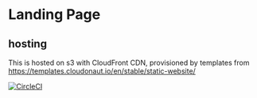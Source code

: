 # Landing Page

## hosting

This is hosted on s3 with CloudFront CDN, provisioned by
templates from https://templates.cloudonaut.io/en/stable/static-website/

[![CircleCI](https://circleci.com/gh/kindlyops/chirpy-landing.svg?style=svg)](https://circleci.com/gh/kindlyops/chirpy-landing)
